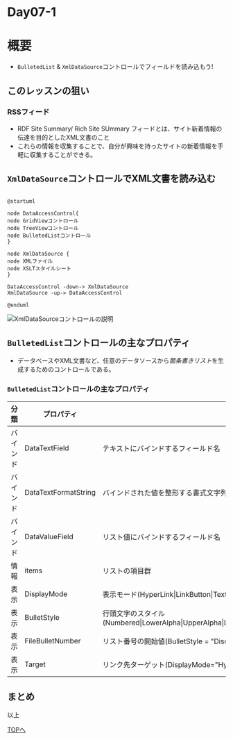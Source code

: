Day07-1
===

# 概要

- `BulletedList` & `XmlDataSource`コントロールでフィールドを読み込もう!

## このレッスンの狙い

### RSSフィード

- RDF Site Summary/ Rich Site SUmmary フィードとは、サイト新着情報の伝達を目的としたXML文書のこと
- これらの情報を収集することで、自分が興味を持ったサイトの新着情報を手軽に収集することができる。

## `XmlDataSource`コントロールでXML文書を読み込む

```XmlDataSourceコントロール

@startuml

node DataAccessControl{
node GridViewコントロール
node TreeViewコントロール
node BulletedListコントロール
}

node XmlDataSource {
node XMLファイル
node XSLTスタイルシート
}

DataAccessControl -down-> XmlDataSource
XmlDataSource -up-> DataAccessControl

@enduml

```

![XmlDataSourceコントロールの説明](./img/Day07/XmlDataSource.png)

## `BulletedList`コントロールの主なプロパティ

- データベースやXML文書など、任意のデータソースから*箇条書きリスト*を生成するためのコントロールである。

### `BulletedList`コントロールの主なプロパティ

分類|プロパティ|概要
----|----------|----
バインド|DataTextField|テキストにバインドするフィールド名
バインド|DataTextFormatString|バインドされた値を整形する書式文字列
バインド|DataValueField|リスト値にバインドするフィールド名
情報|items|リストの項目群
表示|DisplayMode|表示モード(HyperLink\|LinkButton\|Text)
表示|BulletStyle|行頭文字のスタイル(Numbered\|LowerAlpha\|UpperAlpha\|LowerRoman\|UpperRoman\|Disc\|Circle\|Square\|CustomImage)
表示|FileBulletNumber|リスト番号の開始値(BulletStyle = "Disc\|Circle\|Square\|CustomImage"以外の場合のみ)
表示|Target|リンク先ターゲット(DisplayMode="HyperLink"の場合のみ)

## まとめ

以上
   
[TOPへ](./index.md)  
